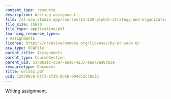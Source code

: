 ```yaml
---
content_type: resource
description: Writing assignment.
file: /ol-ocw-studio-app/courses/15-220-global-strategy-and-organization-spring-2008/129780c665f35f2b6b5b004c53c78c3b_write2.pdf
file_size: 15620
file_type: application/pdf
learning_resource_types:
- Assignments
license: https://creativecommons.org/licenses/by-nc-sa/4.0/
ocw_type: OCWFile
parent_title: Assignments
parent_type: CourseSection
parent_uid: 5378b1ec-c587-aa18-4233-aaa72aa8bb3e
resourcetype: Document
title: write2.pdf
uid: 129780c6-65f3-5f2b-6b5b-004c53c78c3b
---
```

Writing assignment.